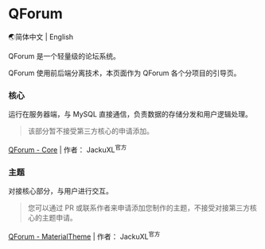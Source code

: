 # QForum

🌏简体中文 | English

QForum 是一个轻量级的论坛系统。

QForum 使用前后端分离技术，本页面作为 QForum 各个分项目的引导页。

### 核心

运行在服务器端，与 MySQL 直接通信，负责数据的存储分发和用户逻辑处理。

> 该部分暂不接受第三方核心的申请添加。

[QForum - Core](https://github.com/JackuXL/QForum-Core) | 作者： JackuXL<sup>官方</sup>

### 主题

对接核心部分，与用户进行交互。

> 您可以通过 PR 或联系作者来申请添加您制作的主题，不接受对接第三方核心的主题申请。

[QForum - MaterialTheme](https://github.com/JackuXL/QForum-MaterialTheme) | 作者： JackuXL<sup>官方</sup>
